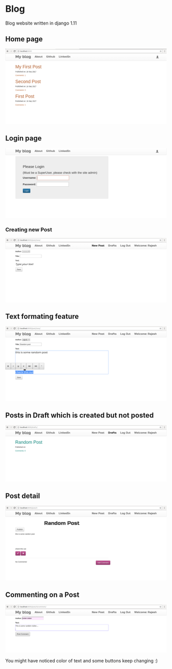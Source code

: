 # Blog
Blog website written in django 1.11

## Home page
![first](/siteImages/blog1.png?raw=true "Home page")
## Login page
![Login page](/siteImages/blog2.png?raw=true "Login page")
### Creating new Post
![Creating new Post](/siteImages/blog4.png?raw=true "Creating new Post")
## Text formating feature
![Text formating feature](/siteImages/blog5.png?raw=true "Text formating feature")
## Posts in Draft which is created but not posted
![Draft](/siteImages/blog6.png?raw=true "Draft")
## Post detail
![Post detail](/siteImages/blog7.png?raw=true "Post detail")
## Commenting on a Post
![Comment](/siteImages/blog8.png?raw=true "Comment")

You might have noticed color of text and some buttons keep changing :)
